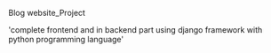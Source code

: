 Blog website_Project

'complete frontend and in backend part using django framework with python programming language'
